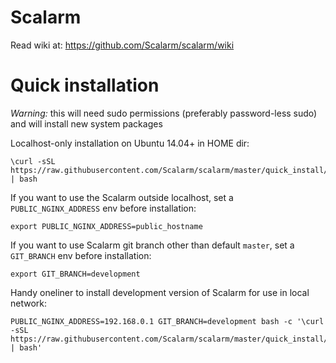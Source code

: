 # Scalarm
Read wiki at: https://github.com/Scalarm/scalarm/wiki

# Quick installation

*Warning:* this will need sudo permissions (preferably password-less sudo) and will install new system packages

Localhost-only installation on Ubuntu 14.04+ in HOME dir:
```
\curl -sSL https://raw.githubusercontent.com/Scalarm/scalarm/master/quick_install/local_nginx_paths.sh | bash
```

If you want to use the Scalarm outside localhost, set a ``PUBLIC_NGINX_ADDRESS`` env before installation:

```
export PUBLIC_NGINX_ADDRESS=public_hostname
```

If you want to use Scalarm git branch other than default ``master``, set a ``GIT_BRANCH`` env before installation:

```
export GIT_BRANCH=development
```

Handy oneliner to install development version of Scalarm for use in local network:

```
PUBLIC_NGINX_ADDRESS=192.168.0.1 GIT_BRANCH=development bash -c '\curl -sSL https://raw.githubusercontent.com/Scalarm/scalarm/master/quick_install/local_nginx_paths.sh | bash'
```
